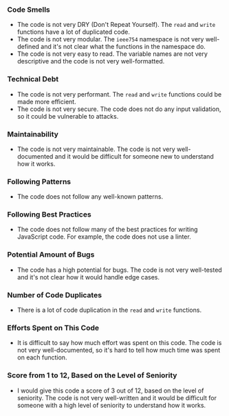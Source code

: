 ### Code Smells

* The code is not very DRY (Don't Repeat Yourself). The `read` and `write` functions have a lot of duplicated code.
* The code is not very modular. The `ieee754` namespace is not very well-defined and it's not clear what the functions in the namespace do.
* The code is not very easy to read. The variable names are not very descriptive and the code is not very well-formatted.

### Technical Debt

* The code is not very performant. The `read` and `write` functions could be made more efficient.
* The code is not very secure. The code does not do any input validation, so it could be vulnerable to attacks.

### Maintainability

* The code is not very maintainable. The code is not very well-documented and it would be difficult for someone new to understand how it works.

### Following Patterns

* The code does not follow any well-known patterns.

### Following Best Practices

* The code does not follow many of the best practices for writing JavaScript code. For example, the code does not use a linter.

### Potential Amount of Bugs

* The code has a high potential for bugs. The code is not very well-tested and it's not clear how it would handle edge cases.

### Number of Code Duplicates

* There is a lot of code duplication in the `read` and `write` functions.

### Efforts Spent on This Code

* It is difficult to say how much effort was spent on this code. The code is not very well-documented, so it's hard to tell how much time was spent on each function.

### Score from 1 to 12, Based on the Level of Seniority

* I would give this code a score of 3 out of 12, based on the level of seniority. The code is not very well-written and it would be difficult for someone with a high level of seniority to understand how it works.